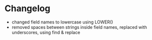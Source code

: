 # Changelog

- changed field names to lowercase using LOWER()
- removed spaces between strings inside field names, replaced with underscores, using find & replace
